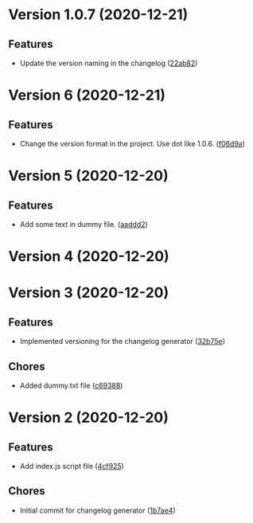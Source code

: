 # Version 1.0.7 (2020-12-21)

## Features
* Update the version naming in the changelog ([22ab82](https://github.com/jackyef/changelog-generator/commit/22ab82f4a3d510a07feea3586b035daae21e9645))

# Version 6 (2020-12-21)

## Features
* Change the version format in the project. Use dot like 1.0.6. ([f06d9a](https://github.com/jackyef/changelog-generator/commit/f06d9a66c0a70ab802223d2be2bd883e17fc4146))

# Version 5 (2020-12-20)

## Features
* Add some text in dummy file. ([aaddd2](https://github.com/jackyef/changelog-generator/commit/aaddd2ac36f5574c2118c1d1be6241943f020f48))

# Version 4 (2020-12-20)

# Version 3 (2020-12-20)

## Features
* Implemented versioning for the changelog generator ([32b75e](https://github.com/jackyef/changelog-generator/commit/32b75e2b4b1e03be86f368a2d00ae4b3636aa9ca))

## Chores
* Added dummy.txt file ([c69388](https://github.com/jackyef/changelog-generator/commit/c69388dd2d504f0c1aeb1ac95db7b2b5b6167720))

# Version 2 (2020-12-20)

## Features
* Add index.js script file ([4cf925](https://github.com/jackyef/changelog-generator/commit/4cf9258f81bc3e125da57eb45c35a217bfbbf7bd))

## Chores
* Initial commit for changelog generator ([1b7ae4](https://github.com/jackyef/changelog-generator/commit/1b7ae46d74d6eb765bfa2fb291b52e2c430e9794))

